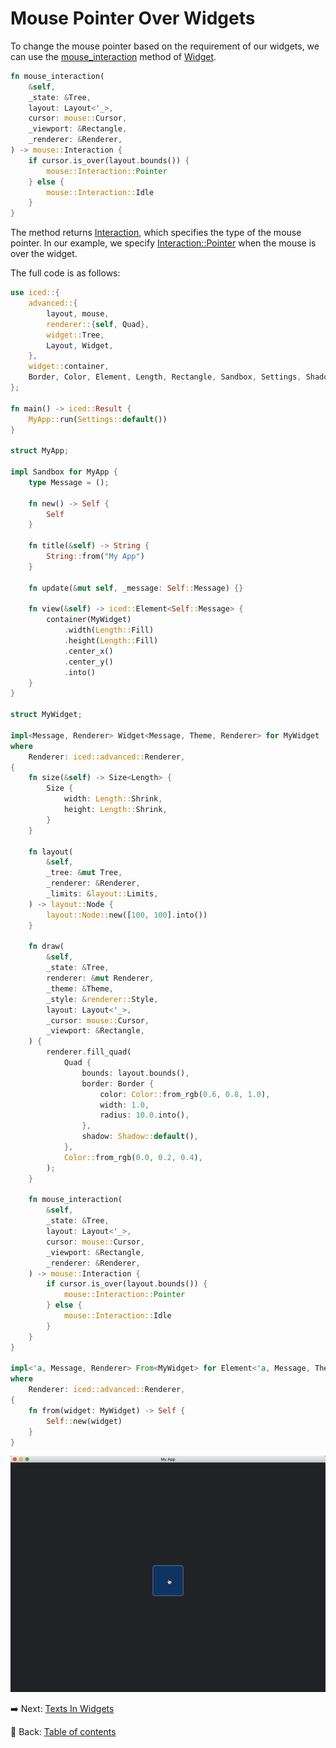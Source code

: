 # Mouse Pointer Over Widgets

To change the mouse pointer based on the requirement of our widgets, we can use the [mouse_interaction](https://docs.rs/iced/0.12.1/iced/advanced/widget/trait.Widget.html#method.mouse_interaction) method of [Widget](https://docs.rs/iced/0.12.1/iced/advanced/widget/trait.Widget.html).

```rust
fn mouse_interaction(
    &self,
    _state: &Tree,
    layout: Layout<'_>,
    cursor: mouse::Cursor,
    _viewport: &Rectangle,
    _renderer: &Renderer,
) -> mouse::Interaction {
    if cursor.is_over(layout.bounds()) {
        mouse::Interaction::Pointer
    } else {
        mouse::Interaction::Idle
    }
}
```

The method returns [Interaction](https://docs.rs/iced/0.12.1/iced/mouse/enum.Interaction.html), which specifies the type of the mouse pointer.
In our example, we specify [Interaction::Pointer](https://docs.rs/iced/0.12.1/iced/mouse/enum.Interaction.html#variant.Pointer) when the mouse is over the widget.

The full code is as follows:

```rust
use iced::{
    advanced::{
        layout, mouse,
        renderer::{self, Quad},
        widget::Tree,
        Layout, Widget,
    },
    widget::container,
    Border, Color, Element, Length, Rectangle, Sandbox, Settings, Shadow, Size, Theme,
};

fn main() -> iced::Result {
    MyApp::run(Settings::default())
}

struct MyApp;

impl Sandbox for MyApp {
    type Message = ();

    fn new() -> Self {
        Self
    }

    fn title(&self) -> String {
        String::from("My App")
    }

    fn update(&mut self, _message: Self::Message) {}

    fn view(&self) -> iced::Element<Self::Message> {
        container(MyWidget)
            .width(Length::Fill)
            .height(Length::Fill)
            .center_x()
            .center_y()
            .into()
    }
}

struct MyWidget;

impl<Message, Renderer> Widget<Message, Theme, Renderer> for MyWidget
where
    Renderer: iced::advanced::Renderer,
{
    fn size(&self) -> Size<Length> {
        Size {
            width: Length::Shrink,
            height: Length::Shrink,
        }
    }

    fn layout(
        &self,
        _tree: &mut Tree,
        _renderer: &Renderer,
        _limits: &layout::Limits,
    ) -> layout::Node {
        layout::Node::new([100, 100].into())
    }

    fn draw(
        &self,
        _state: &Tree,
        renderer: &mut Renderer,
        _theme: &Theme,
        _style: &renderer::Style,
        layout: Layout<'_>,
        _cursor: mouse::Cursor,
        _viewport: &Rectangle,
    ) {
        renderer.fill_quad(
            Quad {
                bounds: layout.bounds(),
                border: Border {
                    color: Color::from_rgb(0.6, 0.8, 1.0),
                    width: 1.0,
                    radius: 10.0.into(),
                },
                shadow: Shadow::default(),
            },
            Color::from_rgb(0.0, 0.2, 0.4),
        );
    }

    fn mouse_interaction(
        &self,
        _state: &Tree,
        layout: Layout<'_>,
        cursor: mouse::Cursor,
        _viewport: &Rectangle,
        _renderer: &Renderer,
    ) -> mouse::Interaction {
        if cursor.is_over(layout.bounds()) {
            mouse::Interaction::Pointer
        } else {
            mouse::Interaction::Idle
        }
    }
}

impl<'a, Message, Renderer> From<MyWidget> for Element<'a, Message, Theme, Renderer>
where
    Renderer: iced::advanced::Renderer,
{
    fn from(widget: MyWidget) -> Self {
        Self::new(widget)
    }
}
```

![Mouse Pointer Over Widgets](./pic/mouse_pointer_over_widgets.png)

:arrow_right:  Next: [Texts In Widgets](./texts_in_widgets.md)

:blue_book: Back: [Table of contents](./../README.md)
